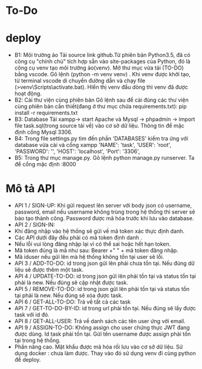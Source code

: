 # To-Do

# deploy
- B1: Môi trường ảo
Tải source link github.Từ phiên bản Python3.5, đã có công cụ "chính chủ" tích hợp sẵn vào site-packages của Python, đó là công cụ venv tạo môi trường ảo(venv). Mở thư mục vừa tải (TO-DO) bằng
vscode. Gõ lệnh  (python -m venv venv) . Khi venv được khởi tạo, từ terminal vscode di chuyển đường dẫn và chạy file (>venv\Scripts\activate.bat). HIển thị venv đầu dòng thì venv đã được hoạt động.
- B2: Cài thư viện cùng phiên bản
Gõ lệnh sau để cài đúng các thư viện cùng phiên bản cần thiết(đang ở thư mục chứa requirements.txt):
pip install -r requirements.txt
- B3: Database
Tải xampp-> start Apache và Mysql -> phpadmin -> import file task.sql(trong source tải về) vào cơ sở dữ liệu. Thông tin để mặc định cổng Mysql 3306.
- B4: Trong file settings.py tìm đến phần 'DATABASES' kiểm tra ứng với database vừa cài và cổng xampp
'NAME': 'task',
        'USER': 'root',
        'PASSWORD': '',
        'HOST': 'localhost',
        'Port': '3306',
- B5: Trong thư mục manage.py. Gõ lệnh python manage.py runserver. Ta để cổng mặc định :8000

# Mô tả  API
- API 1 / SIGN-UP:
 Khi gửi request lên server với body json có username, password, email nếu username không trùng trong hệ thống thì server sẽ báo tạo thành công. Password được mã hóa trước khi lưu vào database.
- API 2 / SIGN-IN:
- Khi đăng nhập vào hệ thống sẽ gửi về mã token xác thực định danh.
- Các API dưới đây đều phải có mã token định danh .
- Nếu lỗi vui lòng đăng nhập lại vì có thể sai hoặc hết hạn token.
- Mã token đúng là mã như sau: Bearer +" " + mã token đăng nhập.
- Mã iduser nếu gửi lên mà hệ thống không tồn tại user sẽ lỗi.
- API 3 / ADD-TO-DO:
 id trong json gửi lên phải chưa tồn tại. Nếu đúng dữ liệu sẽ được thêm một task.
- API 4 / UPDATE-TO-DO:
 id trong json gửi lên phải tồn tại và status tồn tại phải là new. Nếu đúng sẽ cập nhật được task.
- API 5 / REMOVE-TO-DO:
 id trong json gửi lên phải tồn tại và status tồn tại phải là new. Nếu đúng sẽ xóa được task.
- API 6 / GET-ALL-TO-DO:
 Trả về tất cả các task
- API 7 / GET-TO-DO-BY-ID:
 id trong url phải tồn tại. Nếu đúng sẽ lấy được task với id đó.
- API 8 / GET-ALL-USER:
 Trả về danh sách các tên user ứng với email.
- API 9 / ASSIGN-TO-DO:
 Không assign cho user chứng thực JWT đang được dùng. Id task phải tồn tại. Gửi tên username được assign phải tồn tại trong hệ thống.
- Phần nâng cao.
 Mật khẩu được mã hóa rồi lưu vào cơ sở dữ liệu.
 Sử dụng docker : chưa làm được. Thay vào đó sử dụng venv đi cùng python để deploy.





